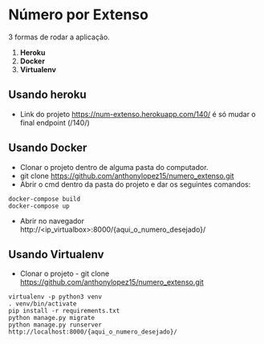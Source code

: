 # Número por Extenso
3 formas de rodar a aplicação.
1. **Heroku**
2. **Docker**
3. **Virtualenv**

## Usando heroku
* Link do projeto https://num-extenso.herokuapp.com/140/ é só mudar o final endpoint (/140/)

## Usando Docker
* Clonar o projeto dentro de alguma pasta do computador.
* git clone https://github.com/anthonylopez15/numero_extenso.git
* Abrir o cmd dentro da pasta do projeto e dar os seguintes comandos:
```
docker-compose build
docker-compose up
```
* Abrir no navegador http://<ip_virtualbox>:8000/{aqui_o_numero_desejado}/
## Usando Virtualenv
* Clonar o projeto - git clone https://github.com/anthonylopez15/numero_extenso.git
```
virtualenv -p python3 venv
. venv/bin/activate
pip install -r requirements.txt
python manage.py migrate
python manage.py runserver
http://localhost:8000/{aqui_o_numero_desejado}/
```
